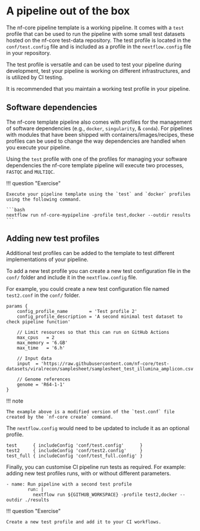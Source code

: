 # A pipeline out of the box

The nf-core pipeline template is a working pipeline. It comes with a `test` profile that can be used to run the pipeline with some small test datasets hosted on the nf-core test-data repository. The test profile is located in the `conf/test.config` file and is included as a profile in the `nextflow.config` file in your repository.

The test profile is versatile and can be used to test your pipeline during development, test your pipeline is working on different infrastructures, and is utilized by CI testing.

It is recommended that you maintain a working test profile in your pipeline.

## Software dependencies

The nf-core template pipeline also comes with profiles for the management of software dependencies (e.g., `docker`, `singularity`, & `conda`). For pipelines with modules that have been shipped with containers/images/recipes, these profiles can be used to change the way dependencies are handled when you execute your pipeline. 

Using the `test` profile with one of the profiles for managing your software dependencies the nf-core template pipeline will execute two processes, `FASTQC` and `MULTIQC`.

!!! question "Exercise"

    Execute your pipeline template using the `test` and `docker` profiles using the following command.

    ```bash
    nextflow run nf-core-mypipeline -profile test,docker --outdir results
    ```

## Adding new test profiles

Additional test profiles can be added to the template to test different implementations of your pipeline.

To add a new test profile you can create a new test configuration file in the `conf/` folder and include it in the `nextflow.config` file.

For example, you could create a new test configuration file named `test2.conf` in the `conf/` folder.

```console title="conf/test2.config"
params {
    config_profile_name        = 'Test profile 2'
    config_profile_description = 'A second minimal test dataset to check pipeline function'

    // Limit resources so that this can run on GitHub Actions
    max_cpus   = 2
    max_memory = '6.GB'
    max_time   = '6.h'

    // Input data
    input  = 'https://raw.githubusercontent.com/nf-core/test-datasets/viralrecon/samplesheet/samplesheet_test_illumina_amplicon.csv'

    // Genome references
    genome = 'R64-1-1'
}
```

!!! note

    The example above is a modified version of the `test.conf` file created by the `nf-core create` command.

The `nextflow.config` would need to be updated to include it as an optional profile.

```console title="nextflow.config"
test      { includeConfig 'conf/test.config'      }
test2     { includeConfig 'conf/test2.config'     }
test_full { includeConfig 'conf/test_full.config' }
```

Finally, you can customise CI pipeline run tests as required. For example: adding new test profiles runs, with or without different parameters.

```console title=".github/workflows/ci.yml"
- name: Run pipeline with a second test profile
        run: |
          nextflow run ${GITHUB_WORKSPACE} -profile test2,docker --outdir ./results
```

!!! question "Exercise"

    Create a new test profile and add it to your CI workflows.
